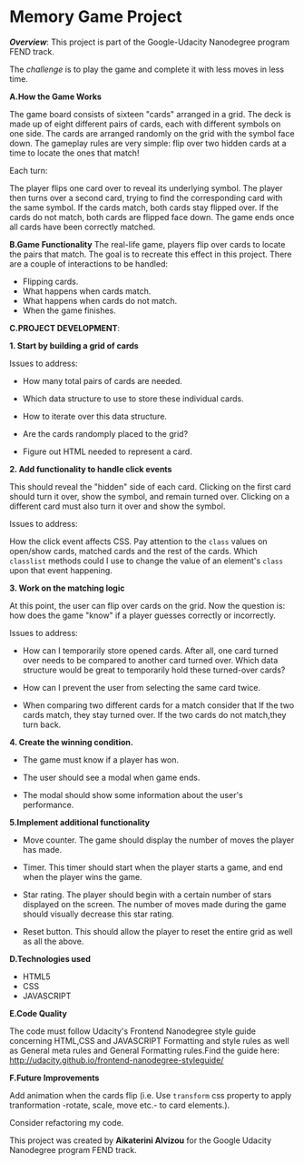 # Memory Game Project

_**Overview**_: This project is part of the Google-Udacity Nanodegree program FEND track.
              
 The *challenge* is to play the game and complete it with less moves in less time.

**A.How the Game Works**

The game board consists of sixteen "cards" arranged in a grid. The deck is made up of eight different pairs of cards, each with different symbols on one side. The cards are arranged randomly on the grid with the symbol face down. The gameplay rules are very simple: flip over two hidden cards at a time to locate the ones that match!

Each turn:

The player flips one card over to reveal its underlying symbol.
The player then turns over a second card, trying to find the corresponding card with the same symbol.
If the cards match, both cards stay flipped over.
If the cards do not match, both cards are flipped face down.
The game ends once all cards have been correctly matched.

**B.Game Functionality**
The real-life game, players flip over cards to locate the pairs that match. The goal is to recreate this effect in this project. There are a couple of interactions to be handled:

- Flipping cards.
- What happens when cards match.
- What happens when cards do not match.
- When the game finishes.

**C.PROJECT DEVELOPMENT**: 

**1. Start by building a grid of cards**
    
 Issues to address:
    
   - How many total pairs of cards are needed.

   -  Which data structure to use to store these individual cards.

   - How to iterate over this data structure.

   - Are the cards randomply placed to the grid?

   - Figure out HTML needed to represent a card.

 **2. Add functionality to handle click events**

 This should reveal the "hidden" side of each card. Clicking on the first card should turn it over, show the symbol, and remain turned over. Clicking on a different card must also turn it over and show the symbol.

  Issues to address:

  How the click event affects CSS. 
  Pay attention to the `class` values on open/show cards, matched cards and the rest of the cards.
  Which `classlist` methods could I use to change the value of an element's `class` upon that event happening.

**3. Work on the matching logic**

   At this point, the user can flip over cards on the grid. Now the question is: how does the game "know" if a player guesses correctly or incorrectly.
    
  Issues to address:

   - How can I temporarily store opened cards. After all, one card turned over needs to be compared to another card turned over. Which data structure would be great to temporarily hold these turned-over cards? 
   
   - How can I prevent the user from selecting the same card twice.

   - When comparing two different cards for a match consider that If the two cards match, they stay turned over. If the two cards do not match,they turn back.

**4. Create the winning condition.**

  - The game must know if a player has won.

   - The user should see a modal when game ends.

   - The modal should show some information about the user's performance.

**5.Implement additional functionality**

   - Move counter. The game should display the number of moves the player has made.

   - Timer. This timer should start when the player starts a game, and end when the player wins the game.

   - Star rating. The player should begin with a certain number of stars displayed on the screen. The number of moves made during the game should visually decrease this star rating.

   - Reset button. This should allow the player to reset the entire grid as well as all the above.

**D.Technologies used**

 - HTML5
 - CSS 
 - JAVASCRIPT

 **E.Code Quality**

The code must follow Udacity's Frontend Nanodegree style guide concerning HTML,CSS and JAVASCRIPT Formatting and style rules as well as General meta rules and General Formatting rules.Find the guide here: http://udacity.github.io/frontend-nanodegree-styleguide/

 **F.Future Improvements**

 Add animation when the cards flip (i.e. Use `transform` css property to apply tranformation -rotate, scale, move etc.- to card elements.).

 Consider refactoring my code. 

   
  
 This project was created by **Aikaterini Alvizou** for the Google Udacity Nanodegree program FEND track.
